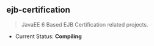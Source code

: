 ejb-certification
--------------------
> JavaEE 6 Based EJB Certification related projects.

* Current Status: <b>Compiling</b>
